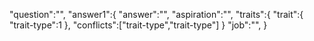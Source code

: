 "question":"",
        "answer1":{
            "answer":"",
            "aspiration":"",
            "traits":{
                "trait":{
                    "trait-type":1
                },
                "conflicts":["trait-type","trait-type"]
            }
            "job":"",
        }
        
